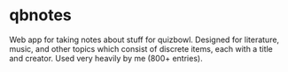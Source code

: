 # qbnotes

Web app for taking notes about stuff for quizbowl. Designed for literature, music, and other topics which consist of discrete items, each with a title and creator. Used very heavily by me (800+ entries).

